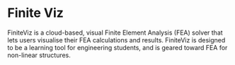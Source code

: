 # Finite Viz
FiniteViz is a cloud-based, visual Finite Element Analysis (FEA) solver that lets users visualise their FEA calculations and results. FiniteViz is designed to be a learning tool for engineering students, and is geared toward FEA for non-linear structures.